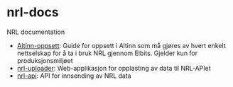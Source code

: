 # nrl-docs
NRL documentation

- [Altinn-oppsett](pages/altinn.md): Guide for oppsett i Altinn som må gjøres av hvert enkelt nettselskap for å ta i bruk NRL gjennom Elbits. Gjelder kun for produksjonsmiljøet
- [nrl-uploader](pages/nrl-uploader.md): Web-applikasjon for opplasting av data til NRL-APIet
- [nrl-api](pages/nrl-api.md): API for innsending av NRL data
